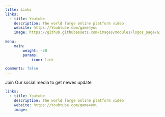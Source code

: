 ```yaml
---
title: Links
links:
  - title: Youtube
    description: The world large online platform video
    website: https://Youbtube.com/game4you
    image: https://github.githubassets.com/images/modules/logos_page/GitHub-Mark.png
  
menu:
    main: 
        weight: -50
        params:
            icon: link

comments: false
---
```


Join Our social media to get newes update 

```yaml
links:
  - title: Youtube
    description: The world large online platform video
    website: https://Youbtube.com/game4you
    image: 

```
